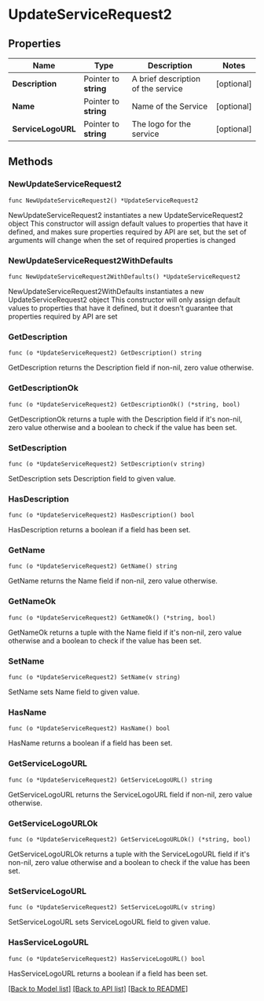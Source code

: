 # UpdateServiceRequest2

## Properties

Name | Type | Description | Notes
------------ | ------------- | ------------- | -------------
**Description** | Pointer to **string** | A brief description of the service | [optional] 
**Name** | Pointer to **string** | Name of the Service | [optional] 
**ServiceLogoURL** | Pointer to **string** | The logo for the service | [optional] 

## Methods

### NewUpdateServiceRequest2

`func NewUpdateServiceRequest2() *UpdateServiceRequest2`

NewUpdateServiceRequest2 instantiates a new UpdateServiceRequest2 object
This constructor will assign default values to properties that have it defined,
and makes sure properties required by API are set, but the set of arguments
will change when the set of required properties is changed

### NewUpdateServiceRequest2WithDefaults

`func NewUpdateServiceRequest2WithDefaults() *UpdateServiceRequest2`

NewUpdateServiceRequest2WithDefaults instantiates a new UpdateServiceRequest2 object
This constructor will only assign default values to properties that have it defined,
but it doesn't guarantee that properties required by API are set

### GetDescription

`func (o *UpdateServiceRequest2) GetDescription() string`

GetDescription returns the Description field if non-nil, zero value otherwise.

### GetDescriptionOk

`func (o *UpdateServiceRequest2) GetDescriptionOk() (*string, bool)`

GetDescriptionOk returns a tuple with the Description field if it's non-nil, zero value otherwise
and a boolean to check if the value has been set.

### SetDescription

`func (o *UpdateServiceRequest2) SetDescription(v string)`

SetDescription sets Description field to given value.

### HasDescription

`func (o *UpdateServiceRequest2) HasDescription() bool`

HasDescription returns a boolean if a field has been set.

### GetName

`func (o *UpdateServiceRequest2) GetName() string`

GetName returns the Name field if non-nil, zero value otherwise.

### GetNameOk

`func (o *UpdateServiceRequest2) GetNameOk() (*string, bool)`

GetNameOk returns a tuple with the Name field if it's non-nil, zero value otherwise
and a boolean to check if the value has been set.

### SetName

`func (o *UpdateServiceRequest2) SetName(v string)`

SetName sets Name field to given value.

### HasName

`func (o *UpdateServiceRequest2) HasName() bool`

HasName returns a boolean if a field has been set.

### GetServiceLogoURL

`func (o *UpdateServiceRequest2) GetServiceLogoURL() string`

GetServiceLogoURL returns the ServiceLogoURL field if non-nil, zero value otherwise.

### GetServiceLogoURLOk

`func (o *UpdateServiceRequest2) GetServiceLogoURLOk() (*string, bool)`

GetServiceLogoURLOk returns a tuple with the ServiceLogoURL field if it's non-nil, zero value otherwise
and a boolean to check if the value has been set.

### SetServiceLogoURL

`func (o *UpdateServiceRequest2) SetServiceLogoURL(v string)`

SetServiceLogoURL sets ServiceLogoURL field to given value.

### HasServiceLogoURL

`func (o *UpdateServiceRequest2) HasServiceLogoURL() bool`

HasServiceLogoURL returns a boolean if a field has been set.


[[Back to Model list]](../README.md#documentation-for-models) [[Back to API list]](../README.md#documentation-for-api-endpoints) [[Back to README]](../README.md)


